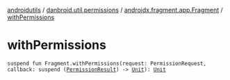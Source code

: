 [androidutils](../../index.md) / [danbroid.util.permissions](../index.md) / [androidx.fragment.app.Fragment](index.md) / [withPermissions](./with-permissions.md)

# withPermissions

`suspend fun Fragment.withPermissions(request: PermissionRequest, callback: suspend (`[`PermissionResult`](../-permission-result/index.md)`) -> `[`Unit`](https://kotlinlang.org/api/latest/jvm/stdlib/kotlin/-unit/index.html)`): `[`Unit`](https://kotlinlang.org/api/latest/jvm/stdlib/kotlin/-unit/index.html)